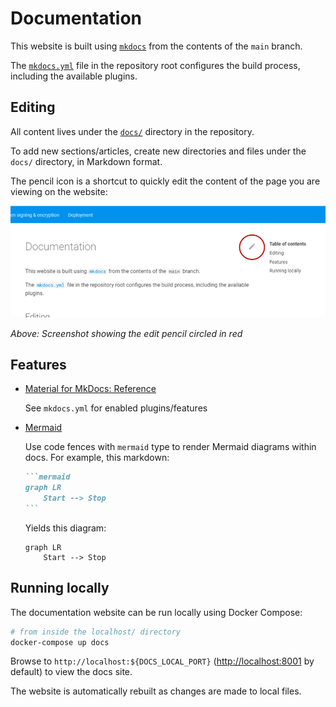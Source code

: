 # Documentation

This website is built using [`mkdocs`](https://www.mkdocs.org/) from the contents of the `main` branch.

The [`mkdocs.yml`][mkdocs.yml] file in the repository root configures the build process, including the available plugins.

## Editing

All content lives under the [`docs/`][docs] directory in the repository.

To add new sections/articles, create new directories and files under the `docs/` directory, in Markdown format.

The pencil icon is a shortcut to quickly edit the content of the page you are viewing on the website:

![Screenshot showing edit pencil](img/edit-pencil.png)

*Above: Screenshot showing the edit pencil circled in red*

## Features

- [Material for MkDocs: Reference](https://squidfunk.github.io/mkdocs-material/reference/)

    See `mkdocs.yml` for enabled plugins/features

- [Mermaid](https://mermaid-js.github.io/mermaid/)

    Use code fences with `mermaid` type to render Mermaid diagrams within docs. For example, this markdown:

    ~~~markdown
    ```mermaid
    graph LR
        Start --> Stop
    ```
    ~~~

    Yields this diagram:

    ~~~mermaid
    graph LR
        Start --> Stop
    ~~~

## Running locally

The documentation website can be run locally using Docker Compose:

```bash
# from inside the localhost/ directory
docker-compose up docs
```

Browse to `http://localhost:${DOCS_LOCAL_PORT}` (<http://localhost:8001> by default) to view the docs site.

The website is automatically rebuilt as changes are made to local files.


[docs]: https://github.com/cal-itp/benefits/tree/dev/docs
[mkdocs.yml]: https://github.com/cal-itp/benefits/blob/dev/mkdocs.yml
